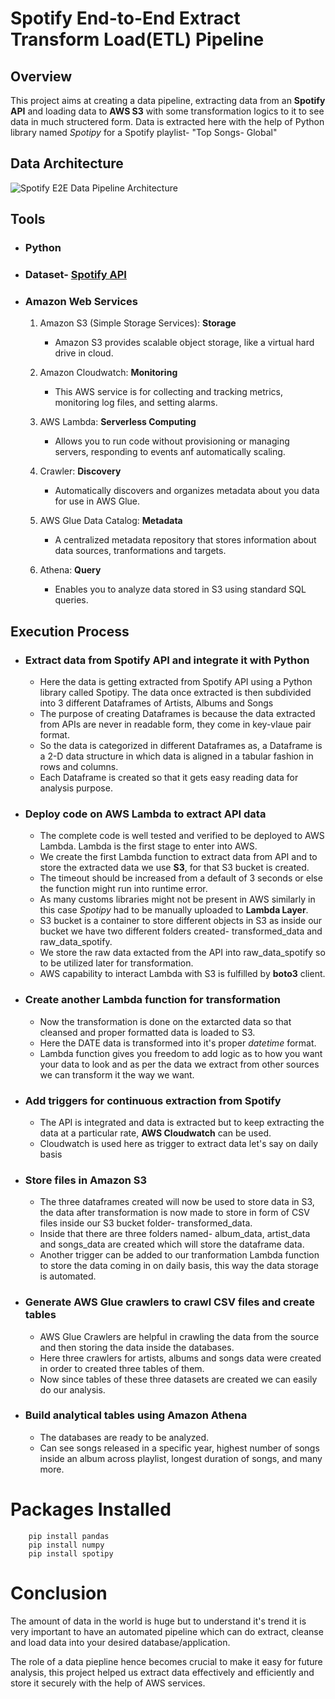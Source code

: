 # Spotify End-to-End Extract Transform Load(ETL) Pipeline

## Overview

This project aims at creating a data pipeline, extracting data from an **Spotify API** and loading data to **AWS S3** with some transformation logics to it to see data in much structered form.
Data is extracted here with the help of Python library named *Spotipy* for a Spotify playlist- "Top Songs- Global"

## Data Architecture

![Spotify E2E Data Pipeline Architecture](https://github.com/yatharthc13/spotify_E2E_etl_pipeline/blob/main/Spotify%20Project%20Data%20Pipeline.jpeg)

## Tools 

- ### Python
   
- ### Dataset- [Spotify API](https://spotipy.readthedocs.io/en/2.22.1/)

- ### Amazon Web Services

     1. Amazon S3 (Simple Storage Services): **Storage**
        - Amazon S3 provides scalable object storage, like a virtual hard drive in cloud.
          
     2. Amazon Cloudwatch: **Monitoring**
        - This AWS service is for collecting and tracking metrics, monitoring log files, and setting alarms.
          
     3. AWS Lambda: **Serverless Computing**
        - Allows you to run code without provisioning or managing servers, responding to events anf automatically scaling.
          
     4. Crawler: **Discovery**
        - Automatically discovers and organizes metadata about you data for use in AWS Glue.
          
     5. AWS Glue Data Catalog: **Metadata**
        - A centralized metadata repository that stores information about data sources, tranformations and targets.
          
     6. Athena: **Query**
        - Enables you to analyze data stored in S3 using standard SQL queries.

## Execution Process

 + ### Extract data from Spotify API and integrate it with Python
    
    - Here the data is getting extracted from Spotify API using a Python library called Spotipy. The data once extracted is then subdivided into 3 different Dataframes of Artists, Albums and Songs
    - The purpose of creating Dataframes is because the data extracted from APIs are never in readable form, they come in key-vlaue pair format.
    - So the data is categorized in different Dataframes as, a Dataframe is a 2-D data structure in which data is aligned in a tabular fashion in rows and columns.
    - Each Dataframe is created so that it gets easy reading data for analysis purpose.

      
+ ### Deploy code on AWS Lambda to extract API data
  
    - The complete code is well tested and verified to be deployed to AWS Lambda. Lambda is the first stage to enter into AWS.
    - We create the first Lambda function to extract data from API and to store the extracted data we use **S3**, for that S3 bucket is created.
    - The timeout should be increased from a default of 3 seconds or else the function might run into runtime error.
    - As many customs libraries might not be present in AWS similarly in this case *Spotipy* had to be manually uploaded to **Lambda Layer**.
    - S3 bucket is a container to store different objects in S3 as inside our bucket we have two different folders created- transformed_data and raw_data_spotify.
    - We store the raw data extacted from the API into raw_data_spotify so to be utilized later for transformation.
    - AWS capability to interact Lambda with S3 is fulfilled by **boto3** client.
      
+ ### Create another Lambda function for transformation
  
    - Now the transformation is done on the extarcted data so that cleansed and proper formatted data is loaded to S3.
    - Here the DATE data is transformed into it's proper *datetime* format.
    - Lambda function gives you freedom to add logic as to how you want your data to look and as per the data we extract from other sources we can transform it the way we want.
      
+ ### Add triggers for continuous extraction from Spotify
  
    - The API is integrated and data is extracted but to keep extracting the data at a particular rate, **AWS Cloudwatch** can be used.
    - Cloudwatch is used here as trigger to extract data let's say on daily basis
      
+ ### Store files in Amazon S3
  
    - The three dataframes created will now be used to store data in S3, the data after transformation is now made to store in form of CSV files inside our S3 bucket folder- transformed_data.
    - Inside that there are three folders named- album_data, artist_data and songs_data are created which will store the dataframe data.
    - Another trigger can be added to our tranformation Lambda function to store the data coming in on daily basis, this way the data storage is automated.
       
+ ### Generate AWS Glue crawlers to crawl CSV files and create tables
  
    - AWS Glue Crawlers are helpful in crawling the data from the source and then storing the data inside the databases.
    - Here three crawlers for artists, albums and songs data were created in order to created three tables of them.
    - Now since tables of these three datasets are created we can easily do our analysis.
      
+ ### Build analytical tables using Amazon Athena
  
    - The databases are ready to be analyzed.
    - Can see songs released in a specific year, highest number of songs inside an album across playlist, longest duration of songs,  and many more.

# Packages Installed

        pip install pandas
        pip install numpy
        pip install spotipy

# Conclusion

The amount of data in the world is huge but to understand it's trend it is very important to have an automated pipeline which can do extract, cleanse and load data into your desired database/application.

The role of a data piepline hence becomes crucial to make it easy for future analysis, this project helped us extract data effectively and efficiently and store it securely with the help of AWS services.

